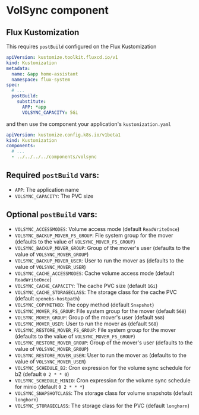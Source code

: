 # VolSync component

## Flux Kustomization

This requires `postBuild` configured on the Flux Kustomization

```yaml
apiVersion: kustomize.toolkit.fluxcd.io/v1
kind: Kustomization
metadata:
  name: &app home-assistant
  namespace: flux-system
spec:
  # ...
  postBuild:
    substitute:
      APP: *app
      VOLSYNC_CAPACITY: 5Gi
```

and then use the component your application's `kustomization.yaml`

```yaml
apiVersion: kustomize.config.k8s.io/v1beta1
kind: Kustomization
components:
  # ...
  - ../../../../components/volsync
```

## Required `postBuild` vars:

- `APP`: The application name
- `VOLSYNC_CAPACITY`: The PVC size

## Optional `postBuild` vars:

- `VOLSYNC_ACCESSMODES`: Volume access mode (default `ReadWriteOnce`)
- `VOLSYNC_BACKUP_MOVER_FS_GROUP`: File system group for the mover (defaults to the value of `VOLSYNC_MOVER_FS_GROUP`)
- `VOLSYNC_BACKUP_MOVER_GROUP`: Group of the mover's user (defaults to the value of `VOLSYNC_MOVER_GROUP`)
- `VOLSYNC_BACKUP_MOVER_USER`: User to run the mover as (defaults to the value of `VOLSYNC_MOVER_USER`)
- `VOLSYNC_CACHE_ACCESSMODES`: Cache volume access mode (default `ReadWriteOnce`)
- `VOLSYNC_CACHE_CAPACITY`: The cache PVC size (default `1Gi`)
- `VOLSYNC_CACHE_STORAGECLASS`: The storage class for the cache PVC (default `openebs-hostpath`)
- `VOLSYNC_COPYMETHOD`: The copy method (default `Snapshot`)
- `VOLSYNC_MOVER_FS_GROUP`: File system group for the mover (default `568`)
- `VOLSYNC_MOVER_GROUP`: Group of the mover's user (default `568`)
- `VOLSYNC_MOVER_USER`: User to run the mover as (default `568`)
- `VOLSYNC_RESTORE_MOVER_FS_GROUP`: File system group for the mover (defaults to the value of `VOLSYNC_MOVER_FS_GROUP`)
- `VOLSYNC_RESTORE_MOVER_GROUP`: Group of the mover's user (defaults to the value of `VOLSYNC_MOVER_GROUP`)
- `VOLSYNC_RESTORE_MOVER_USER`: User to run the mover as (defaults to the value of `VOLSYNC_MOVER_USER`)
- `VOLSYNC_SCHEDULE_B2`: Cron expression for the volume sync schedule for b2 (default `0 2 * * 0`)
- `VOLSYNC_SCHEDULE_MINIO`: Cron expression for the volume sync schedule for minio (default `0 2 * * *`)
- `VOLSYNC_SNAPSHOTCLASS`: The storage class for volume snapshots (default `longhorn`)
- `VOLSYNC_STORAGECLASS`: The storage class for the PVC (default `longhorn`)
